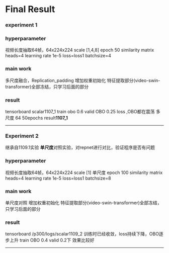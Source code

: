 # Final Result

### experiment 1
### hyperparameter

视频长度抽取64帧，64x224x224
scale [1,4,8]
epoch 50
similarity matrix heads=4
learning rate 1e-5
loss=loss1
batchsize=4
### main work
多尺度融合，Replication_padding
增加权重初始化
特征提取部分(video-swin-transformer)全部冻结，只学习后面的部分
### result
tensorboard scalar1107_1
train obo 0.6  valid OBO 0.25
loss ,OBO都在震荡
多尺度 64 50epochs
result**1107_1**
****


### Experiment 2
继承自1109.1实验
**单尺度**对照实验，对repnet进行对比，验证程序是否有问题
### hyperparameter
视频长度抽取64帧，64x224x224
scale [1] 单尺度
epoch 100
similarity matrix heads=4
learning rate 1e-5
loss=loss1
batchsize=8
### main work
单尺度对照
增加权重初始化
特征提取部分(video-swin-transformer)全部冻结，只学习后面的部分

### result
tensorboard /p300/logs/scalar1109_2
训练时已经收敛，loss持续下降，OBO逐步上升
train OBO 0.4 valid 0.2下
效果比较好
****

